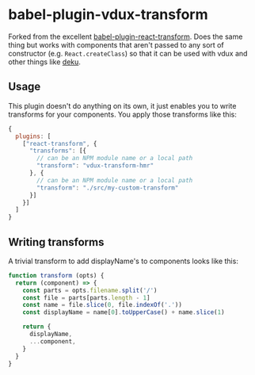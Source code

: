 # babel-plugin-vdux-transform

Forked from the excellent [babel-plugin-react-transform](https://github.com/gaearon/babel-plugin-react-transform). Does the same thing but works with components that aren't passed to any sort of constructor (e.g. `React.createClass`) so that it can be used with vdux and other things like [deku](https://github.com/dekujs/deku).

## Usage

This plugin doesn't do anything on its own, it just enables you to write transforms for your components. You apply those transforms like this:

```javascript
{
  plugins: [
    ["react-transform", {
      "transforms": [{
        // can be an NPM module name or a local path
        "transform": "vdux-transform-hmr"
      }, {
        // can be an NPM module name or a local path
        "transform": "./src/my-custom-transform"
      }]
    }]
  ]
}
```

## Writing transforms

A trivial transform to add displayName's to components looks like this:

```javascript
function transform (opts) {
  return (component) => {
    const parts = opts.filename.split('/')
    const file = parts[parts.length - 1]
    const name = file.slice(0, file.indexOf('.'))
    const displayName = name[0].toUpperCase() + name.slice(1)

    return {
      displayName,
      ...component,
    }
  }
}
```

